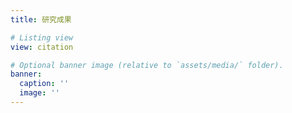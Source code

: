 ```yaml
---
title: 研究成果

# Listing view
view: citation

# Optional banner image (relative to `assets/media/` folder).
banner:
  caption: ''
  image: ''
---
```

